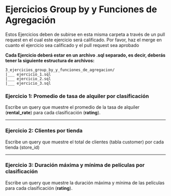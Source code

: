 # Ejercicios Group by y Funciones de Agregación

Estos Ejercicios deben de subirse en esta misma carpeta a través de un pull request en el cual este ejercicio será calificado. Por favor, haz el merge en cuanto el ejercicio sea calificado y el pull request sea aprobado 

**Cada Ejercicio deberá estar en un archivo .sql separado, es decir, deberás tener la siguiente estructura de archivos:**

```
3_ejercicios_group_by_y_funciones_de_agregacion/
|___ ejercicio_1.sql
|___ ejercicio_2.sql
|___ ejercicio_3.sql

```

### Ejercicio 1: **Promedio de tasa de alquiler por clasificación**

Escribe un query que muestre el promedio de la tasa de alquiler (**rental_rate**) para cada clasificación (**rating**).


---

### Ejercicio 2: Clientes por tienda

Escribe un query que muestre el total de clientes (tabla customer) por cada tienda (store_id)


---

### Ejercicio 3: **Duración máxima y mínima de películas por clasificación**

Escribe un query que muestre la duración máxima y mínima de las películas para cada clasificación (**rating**).

